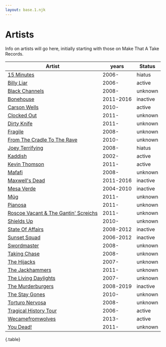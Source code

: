 ```yaml
---
layout: base.1.njk
---
```


# Artists

Info on artists will go here, initially starting with those on Make That A Take Records.


| Artist | years | Status |
|--- | --- | --- |
| [15 Minutes](artists/15-minutes) | 2006- | hiatus |
| [Billy Liar](artists/billy-liar) | 2006- | active |
| [Black Channels](artists/black-channels) | 2008- | unknown |
| [Bonehouse](artists/bonehouse) | 2011-2016 | inactive |
| [Carson Wells](artists/carson-wells) | 2010- | active |
| [Clocked Out](artists/clocked-out) | 2011- | unknown |
| [Dirty Knife](artists/dirty-knife) | 2011- | unknown |
| [Fragile](artists/fragile) | 2008- | unknown |
| [From The Cradle To The Rave](artists/from-the-cradle-to-the-rave) | 2010- | unknown |
| [Joey Terrifying](artists/joey-terrifying) | 2008- | hiatus |
| [Kaddish](artists/kaddish) | 2002- | active |
| [Kevin Thomson](artists/kevin-thomson) | 2011- | active |
| [Mafafi](artists/mafafi) | 2008- | unknown |
| [Maxwell's Dead](artists/maxwells-dead) | 2011-2016 | inactive |
| [Mesa Verde](artists/mesa-verde) | 2004-2010 | inactive |
| [Müg](artists/müg) | 2011- | unknown |
| [Pianosa](artists/pianosa) | 2011- | unknown |
| [Roscoe Vacant & The Gantin' Screichs](artists/roscoe-vacant-and-the-gantin-screichs) | 2011- | unknown |
| [Shields Up](artists/shields-up) | 2010- | unknown |
| [State Of Affairs](artists/state-of-affairs) | 2008-2012 | inactive |
| [Sunset Squad](artists/sunset-squad) | 2006-2012 | inactive |
| [Swordmaster](artists/swordmaster) | 2008- | unknown |
| [Taking Chase](artists/taking-chase) | 2008- | unknown |
| [The Hijacks](artists/the-hijacks) | 2007- | unknown |
| [The Jackhammers](artists/the-jackhammers) | 2011- | unknown |
| [The Living Daylights](artists/the-living-daylights) | 2007- | unknown |
| [The Murderburgers](artists/the-murderburgers) | 2008-2019 | inactive |
| [The Stay Gones](artists/The-stay-gones) | 2010- | unknown |
| [Torturo Nervosa](artists/torturo-nervosa) | 2008- | unknown |
| [Tragical History Tour](artists/tragical-history-tour) | 2006- | active |
| [Wecamefromwolves](artists/wecamefromwolves) | 2013- | active |
| [You Dead!](artists/you-dead) | 2011- | unknown |

{.table}